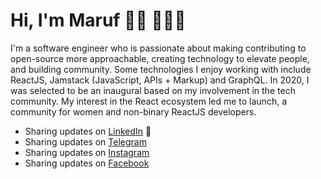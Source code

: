 # Hi, I'm Maruf 👋🏾 👩🏾‍💻


I'm a software engineer who is passionate about making contributing to open-source more approachable, creating technology to elevate people, and building community. Some technologies I enjoy working with include ReactJS, Jamstack (JavaScript, APIs + Markup) and GraphQL. In 2020, I was selected to be an inaugural  based on my involvement in the tech community.  My interest in the React ecosystem led me to launch, a community for women and non-binary ReactJS developers.


- Sharing updates on <a href="https://www.linkedin.com/in/maruf-abrar/">LinkedIn</a> 💼
- Sharing updates on <a href="https://t.me/Darkmatter01">Telegram</a>
- Sharing updates on <a href="https://www.instagram.com/marufabrar01/">Instagram</a>
- Sharing updates on <a href="https://www.facebook.com/marufabrar02/"> Facebook</a>
